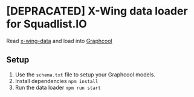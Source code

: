 # [DEPRACATED] X-Wing data loader for Squadlist.IO

Read [x-wing-data](http://github.com/guidokessels/xwing-data) and load into [Graphcool](http://graph.cool)

## Setup

1. Use the `schema.txt` file to setup your Graphcool models.
2. Install dependencies `npm install`
3. Run the data loader `npm run start`
